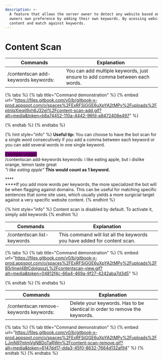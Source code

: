 ```yaml
---
description: >-
  A feature that allows the server owner to detect any website based on server
  owners own preference by adding their own keywords. By acessing website html
  content and match against keywords.
---
```


# Content Scan

| Commands                            | Explanation                                                                  |
| ----------------------------------- | ---------------------------------------------------------------------------- |
| /contentscan add-keywords keywords: | You can add multiple keywords, just ensure to add comma between each words.  |

{% tabs %}
{% tab title="Command demonstration" %}
{% embed url="https://files.gitbook.com/v0/b/gitbook-x-prod.appspot.com/o/spaces%2FExRFSiGGE6uXpYA2tMPv%2Fuploads%2FptnlqXieqil9xh6J32eI%2Fcontent-scan-add.gif?alt=media&token=b8a74452-110a-4442-96fd-a8472408e497" %}


{% endtab %}
{% endtabs %}

{% hint style="info" %}
**Useful tip:** You can choose to have the bot scan for a single word consecutively if you add a comma between each keyword or you can add several words in one single keyword.&#x20;

<mark style="background-color:purple;">Example usage:</mark>\
/contentscan add-keywords keywords: i like eating apple, but i dislike orange, lemon taste great\
_"i like eating apple"_ **This would count as 1 keyword.**

****\
****If you add more words per keywords, the more specialized the bot will be when flagging against domains. This can be useful for matching specific sentences that some site uses, which usually yields a more surgicial target against a very specific website content.
{% endhint %}

{% hint style="info" %}
Content scan is disabled by default. To activate it, simply add keywords
{% endhint %}



| Commands                   | Explanation                                                              |
| -------------------------- | ------------------------------------------------------------------------ |
| /contentscan list-keywords | This command will list all the keywords you have added for content scan. |

{% tabs %}
{% tab title="Command demonstration" %}
{% embed url="https://files.gitbook.com/v0/b/gitbook-x-prod.appspot.com/o/spaces%2FExRFSiGGE6uXpYA2tMPv%2Fuploads%2FB5rljnwl4BtCdolgsszL%2Fcontentscan-view.gif?alt=media&token=04812f4c-66a4-469a-9f27-4242aba7d3d5" %}


{% endtab %}
{% endtabs %}



| Commands                               | Explanation                                                                |
| -------------------------------------- | -------------------------------------------------------------------------- |
| /contentscan remove-keywords keywords: | Delete your keywords. Has to be identical in order to remove the keywords. |

{% tabs %}
{% tab title="Command demonstration" %}
{% embed url="https://files.gitbook.com/v0/b/gitbook-x-prod.appspot.com/o/spaces%2FExRFSiGGE6uXpYA2tMPv%2Fuploads%2FLJmN97mImVgNBDoTaRWm%2Fcontent-scan-remove.gif?alt=media&token=6147dd17-dda3-45f0-8632-7664d132af94" %}
{% endtab %}
{% endtabs %}
